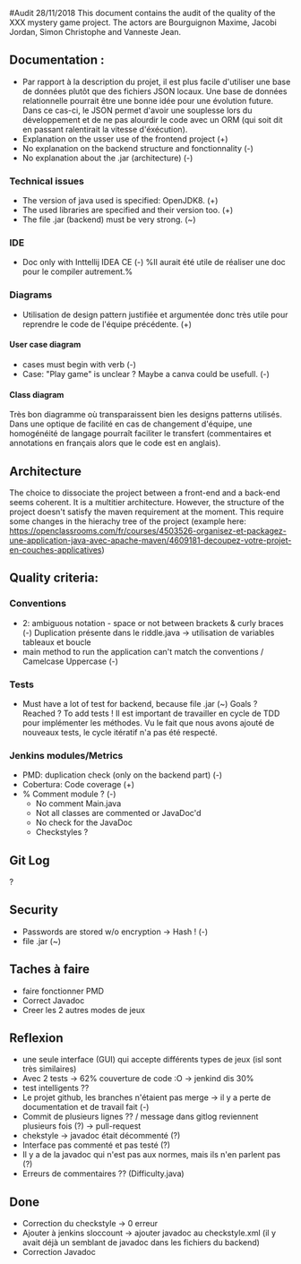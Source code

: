 #Audit 28/11/2018
This document contains the audit of the quality of the XXX mystery game project. The actors are Bourguignon Maxime, Jacobi Jordan, Simon Christophe and Vanneste Jean.

## Documentation :
* Par rapport à la description du projet, il est plus facile d'utiliser une base de données plutôt que des fichiers JSON locaux.
Une base de données relationnelle pourrait être une bonne idée pour une évolution future. Dans ce cas-ci, le JSON permet d'avoir une souplesse lors du développement et de ne pas alourdir le code avec un ORM (qui soit dit en passant ralentirait la vitesse d'éxécution).
* Explanation on the usser use of the frontend project (+)
* No explanation on the backend structure and fonctionnality (-)
* No explanation about the .jar (architecture) (-)

### Technical issues
* The version of java used is specified: OpenJDK8. (+)
* The used libraries are specified and their version too. (+)
* The file .jar (backend) must be very strong. (~)

### IDE

* Doc only with Inttellij IDEA CE (-)
%Il aurait été utile de réaliser une doc pour le compiler autrement.%


### Diagrams
* Utilisation de design pattern justifiée et argumentée donc très utile pour reprendre le code de l'équipe précédente. (+)

#### User case diagram
* cases must begin with verb (-)
* Case: "Play game" is unclear ? Maybe a canva could be usefull. (-)

#### Class diagram
Très bon diagramme où transparaissent bien les designs patterns utilisés.
Dans une optique de facilité en cas de changement d'équipe, une homogénéité de langage pourraît faciliter le transfert (commentaires et annotations en français alors que le code est en anglais).

## Architecture
The choice to dissociate the project between a front-end and a back-end seems coherent.
It is a multitier architecture. However, the structure of the project doesn't satisfy the maven requirement at the moment. This require some changes in the hierachy tree of the project (example here: https://openclassrooms.com/fr/courses/4503526-organisez-et-packagez-une-application-java-avec-apache-maven/4609181-decoupez-votre-projet-en-couches-applicatives)

## Quality criteria:

### Conventions

* 2: ambiguous notation - space or not between brackets & curly braces (-)
Duplication présente dans le riddle.java -> utilisation de variables tableaux et boucle
* main method to run the application can't match the conventions / Camelcase Uppercase (-)

### Tests

* Must have a lot of test for backend, because file .jar (~)
Goals ? Reached ?
To add tests !
Il est important de travailler en cycle de TDD pour implémenter les méthodes.
Vu le fait que nous avons ajouté de nouveaux tests, le cycle itératif n'a pas été respecté.

### Jenkins modules/Metrics

* PMD: duplication check (only on the backend part) (-)
* Cobertura: Code coverage (+)
* % Comment module ? (-)
    * No comment Main.java
    * Not all classes are commented or JavaDoc'd
    * No check for the JavaDoc
    * Checkstyles ?

## Git Log
?
## Security

* Passwords are stored w/o encryption -> Hash ! (-)
* file .jar (~)

## Taches à faire

* faire fonctionner PMD
* Correct Javadoc
* Creer les 2 autres modes de jeux

## Reflexion

* une seule interface (GUI) qui accepte différents types de jeux (isl sont très similaires)
* Avec 2 tests -> 62% couverture de code :O -> jenkind dis 30%
* test intelligents ??
* Le projet github, les branches n'étaient pas merge -> il y a perte de documentation et de travail fait (-)
* Commit de plusieurs lignes ?? / message dans gitlog reviennent plusieurs fois (?) -> pull-request
* chekstyle -> javadoc était décommenté (?)
* Interface pas commenté et pas testé (?)
* Il y a de la javadoc qui n'est pas aux normes, mais ils n'en parlent pas (?)
* Erreurs de commentaires ?? (Difficulty.java)

## Done

* Correction du checkstyle -> 0 erreur
* Ajouter à jenkins sloccount -> ajouter javadoc au checkstyle.xml (il y avait déjà un semblant de javadoc dans les fichiers du backend)
* Correction Javadoc
